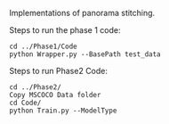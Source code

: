 Implementations of panorama stitching.

Steps to run the phase 1 code:

    cd ../Phase1/Code
    python Wrapper.py --BasePath test_data

Steps to run Phase2 Code:

    cd ../Phase2/
    Copy MSCOCO Data folder
    cd Code/
    python Train.py --ModelType 

